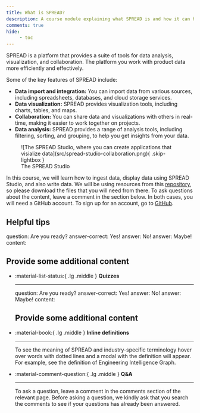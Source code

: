 ```yaml
---
title: What is SPREAD?
description: A course module explaining what SPREAD is and how it can help you manage and visualize product data.
comments: true
hide:
     - toc
---
```


<style>
     .md-content img {
          border: none;
     }
</style>

SPREAD is a platform that provides a suite of tools for data analysis, visualization, and collaboration. The platform you work with product data more efficiently and effectively.

Some of the key features of SPREAD include:

* **Data import and integration:** You can import data from various sources, including spreadsheets, databases, and cloud storage services.
* **Data visualization:** SPREAD provides visualization tools, including charts, tables, and maps.
* **Collaboration:** You can share data and visualizations with others in real-time, making it easier to work together on projects.
* **Data analysis:** SPREAD provides a range of analysis tools, including filtering, sorting, and grouping, to help you get insights from your data.

<figure markdown="span" class="noborder">
	![The SPREAD Studio, where you can create applications that visialize data](src/spread-studio-collaboration.png){ .skip-lightbox }
	<figcaption>The SPREAD Studio</figcaption>
</figure>

In this course, we will learn how to ingest data, display data using SPREAD Studio, and also write data. We will be using resources from this [repository](), so please download the files that you will need from there. To ask questions about the content, leave a comment in the section below. In both cases, you will need a GitHub account. To sign up for an account, go to [GitHub](https://github.com).

## Helpful tips


<?quiz?>
question: Are you ready?
answer-correct: Yes!
answer: No!
answer: Maybe!
content: <h2>Provide some additional content</h2>
<?/quiz?>

<div class='grid cards' markdown>

- :material-list-status:{ .lg .middle } **Quizzes**

    ---

    <?quiz?>
    question: Are you ready?
    answer-correct: Yes!
    answer: No!
    answer: Maybe!
    content: <h2>Provide some additional content</h2>
    <?/quiz?>

- :material-book:{ .lg .middle } **Inline definitions**

    ---

    To see the meaning of SPREAD and industry-specific terminology hover over words with dotted lines and a modal with the definition will appear. For example, see the definition of Engineering Intelligence Graph.

- :material-comment-question:{ .lg .middle } **Q&A**

    ---

    To ask a question, leave a comment in the comments section of the relevant page. Before asking a question, we kindly ask that you search the comments to see if your questions has already been answered.

</div>
